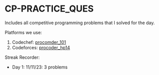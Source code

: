 # CP-PRACTICE_QUES
Includes all competitive programming problems that I solved for the day.

Platforms we use:
1. Codechef: [procomder_101](https://www.codechef.com/users/procomder_101)
2. Codeforces: [procoder_hp14](https://codeforces.com/profile/procoder_hp14)

Streak Recorder:
- Day 1: 11/11/23: 3 problems
